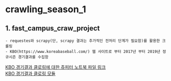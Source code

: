 # crawling_season_1

## 1. fast_campus_craw_project

    - requestes와 scrapy(단, scrapy 결과는 추가적인 전처리 단계가 필요함)를 활용한 크롤링
    - KBO(https://www.koreabaseball.com/) 웹 사이트로 부터 2017년 부터 2019년 정규시즌 경기결과를 수집함
    
[KBO 경기결과 클로링에 대한 쥬피터 노트북 파일 링크](fast_campus_craw_project/craw_kbo.ipynb)  
[KBO 경기결과 클로링 모듈](fast_campus_craw_project/crawkbo.py)
